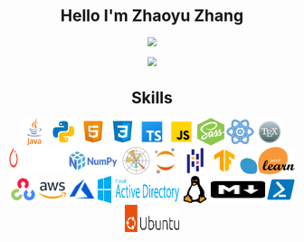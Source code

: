 <h1 align="center">
  Hello I'm Zhaoyu Zhang
</h1>

[//]: # "My github stats, contain actions and languages used, powered by [Anuraghazra's GitHub Readme Stats](https://github.com/anuraghazra/github-readme-stats)" 

<div align="center"> 
  <img height=200 align="center" src="https://github-readme-stats.vercel.app/api?username=Zhayu517&count_private=true&show_icons=true&theme=onedark" />
  <br />
  <br />
  <img height=150 align="center" src="https://github-readme-stats.vercel.app/api/top-langs/?username=Zhayu517&layout=compact&theme=onedark" />
</div>

<h1 align="center">
  Skills
</h1>

<div align="center">
  <!-- https://icons8.com/icons -->
  <a href="https://dev.java/"><img src="images/java.svg" width=48 height=48></a>
  <a href="https://www.python.org/"><img src="images/python.svg" width=48 height=48></a>
  <a href="https://developer.mozilla.org/en-US/docs/Glossary/HTML5"><img src="images/html5.svg" width=48 height=48></a>
  <a href="https://developer.mozilla.org/en-US/docs/Web/CSS"><img src="images/css3.svg" width=48 height=48></a>
  <a href="https://www.typescriptlang.org/"><img src="images/typescript.svg" width=48 height=48></a>
  <a href="https://www.javascript.com/"><img src="images/javascript.svg" width=48 height=48></a>
  <a href="https://sass-lang.com/"><img src="images/sass.svg" width=48 height=48></a>
  <a href="https://reactjs.org/"><img src="images/react.svg" width=48 height=48></a>
  <a href="https://www.latex-project.org/"><img src="images/latex.svg" width=48 height=48></a>
  
</div>

<div align="center">
  <a href="https://pytorch.org/"><img src="images/pytorch.svg" width=96 height=48></a>
  <a href=""><img src="images/numpy.svg" width=96 height=48></a>
  <a href=""><img src="images/matplotlib.svg" width=48 height=48></a>
  <a href=""><img src="images/jupyter.svg" width=48 height=48></a>
  <a href=""><img src="images/pandas.svg" width=48 height=48></a>
  <a href=""><img src="images/tensorflow.svg" width=48 height=48></a>
  <a href=""><img src="images/scikit-learn.svg" width=96 height=48></a>
</div>

<div align="center">
  <a href=""><img src="images/opencv.svg" width=48 height=48></a>
  <a href=""><img src="images/aws.svg" width=48 height=48></a>
  <a href=""><img src="images/azure.svg" width=48 height=48></a>
  <a href=""><img src="images/active-directory.svg" width=144 height=48></a>
  <a href=""><img src="images/linux.svg" width=48 height=48></a>
  <a href=""><img src="images/markdown.svg" width=96 height=48></a>
  <a href=""><img src="images/powershell.svg" width=48 height=48></a>
  <a href=""><img src="images/ubuntu.svg" width=96 height=48></a>
</div>
